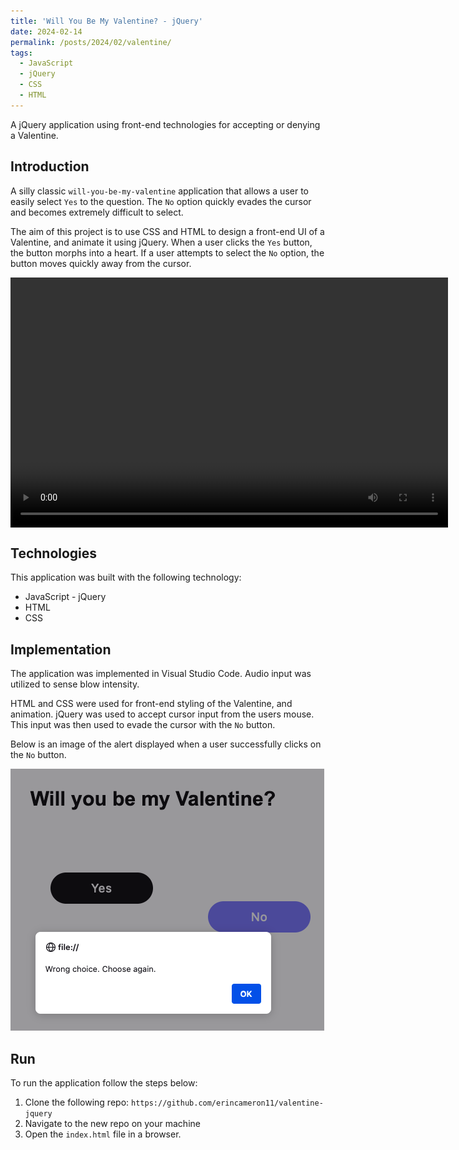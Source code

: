 ```yaml
---
title: 'Will You Be My Valentine? - jQuery'
date: 2024-02-14
permalink: /posts/2024/02/valentine/
tags:
  - JavaScript
  - jQuery
  - CSS
  - HTML
---
```


A jQuery application using front-end technologies for accepting or denying a Valentine.

## Introduction
A silly classic `will-you-be-my-valentine` application that allows a user to easily select `Yes` to the question. The `No` option quickly evades the cursor and becomes extremely difficult to select.   

The aim of this project is to use CSS and HTML to design a front-end UI of a Valentine, and animate it using jQuery. When a user clicks the `Yes` button, the button morphs into a heart. If a user attempts to select the `No` option, the button moves quickly away from the cursor.    

<video width="700" height="400" style="display: block;margin: 0 auto;" autoplay loop>
  <source src="https://raw.githubusercontent.com/erincameron11/erincameron11.github.io/master/images/valentine.mov" type="video/mp4">
</video>


## Technologies
This application was built with the following technology:
* JavaScript - jQuery
* HTML
* CSS 
  

## Implementation
The application was implemented in Visual Studio Code. Audio input was utilized to sense blow intensity.   

HTML and CSS were used for front-end styling of the Valentine, and animation. jQuery was used to accept cursor input from the users mouse. This input was then used to evade the cursor with the `No` button.   

  
Below is an image of the alert displayed when a user successfully clicks on the `No` button.   

![Valentine](https://raw.githubusercontent.com/erincameron11/erincameron11.github.io/master/images/valentine-no.png)      


## Run
To run the application follow the steps below:
1. Clone the following repo: `https://github.com/erincameron11/valentine-jquery`
2. Navigate to the new repo on your machine
3. Open the `index.html` file in a browser.
